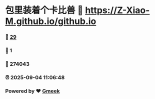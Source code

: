 # 包里装着个卡比兽 :link: https://Z-Xiao-M.github.io/github.io 
### :page_facing_up: [29](https://Z-Xiao-M.github.io/github.io/tag.html) 
### :speech_balloon: 1 
### :hibiscus: 274043 
### :alarm_clock: 2025-09-04 11:06:48 
### Powered by :heart: [Gmeek](https://github.com/Meekdai/Gmeek)
